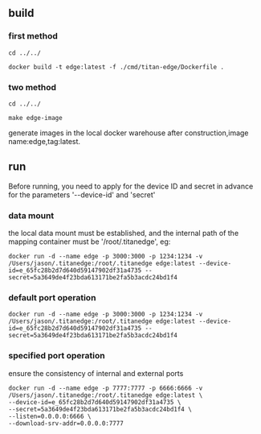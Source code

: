 ## build

### first method
```shell
cd ../../

docker build -t edge:latest -f ./cmd/titan-edge/Dockerfile .
```

### two method
```shell
cd ../../

make edge-image
```

generate images in the local docker warehouse after construction,image name:edge,tag:latest.


## run

Before running, you need to apply for the device ID and secret in advance for the parameters '--device-id' and 'secret'

### data mount
the local data mount must be established, and the internal path of the mapping container must be '/root/.titanedge', eg:
```shell
docker run -d --name edge -p 3000:3000 -p 1234:1234 -v /Users/jason/.titanedge:/root/.titanedge edge:latest --device-id=e_65fc28b2d7d640d59147902df31a4735 --secret=5a3649de4f23bda613171be2fa5b3acdc24bd1f4
```

### default port operation

```shell
docker run -d --name edge -p 3000:3000 -p 1234:1234 -v /Users/jason/.titanedge:/root/.titanedge edge:latest --device-id=e_65fc28b2d7d640d59147902df31a4735 --secret=5a3649de4f23bda613171be2fa5b3acdc24bd1f4
```

### specified port operation
ensure the consistency of internal and external ports
```shell
docker run -d --name edge -p 7777:7777 -p 6666:6666 -v /Users/jason/.titanedge:/root/.titanedge edge:latest \
--device-id=e_65fc28b2d7d640d59147902df31a4735 \
--secret=5a3649de4f23bda613171be2fa5b3acdc24bd1f4 \
--listen=0.0.0.0:6666 \
--download-srv-addr=0.0.0.0:7777
```
